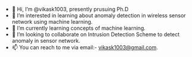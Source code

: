 - 👋 Hi, I’m @vikask1003, presently prusuing Ph.D
- 👀 I’m interested in learning about anomaly detection in wireless sensor network using machine learning.
- 🌱 I’m currently learning concepts of machine learning.
- 💞️ I’m looking to collaborate on Intrusion Detection Scheme to detect anomaly in sensor network.
- 📫 You can reach to me via email:- vikask1003@gmail.com.

<!---
vikask1003/vikask1003 is a ✨ special ✨ repository because its `README.md` (this file) appears on your GitHub profile.
You can click the Preview link to take a look at your changes.
--->
